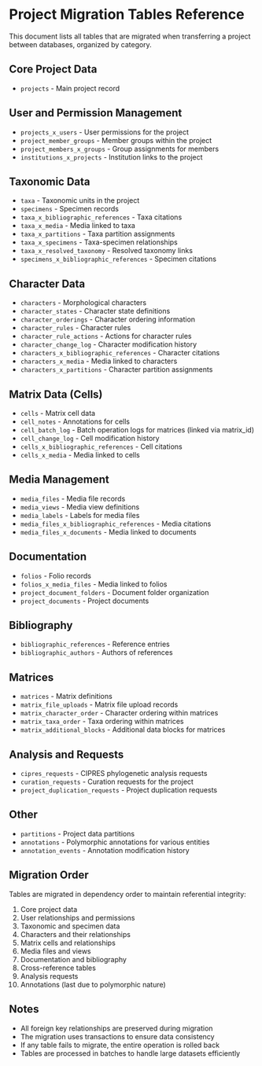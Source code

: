 # Project Migration Tables Reference

This document lists all tables that are migrated when transferring a project between databases, organized by category.

## Core Project Data
- `projects` - Main project record

## User and Permission Management
- `projects_x_users` - User permissions for the project
- `project_member_groups` - Member groups within the project
- `project_members_x_groups` - Group assignments for members
- `institutions_x_projects` - Institution links to the project

## Taxonomic Data
- `taxa` - Taxonomic units in the project
- `specimens` - Specimen records
- `taxa_x_bibliographic_references` - Taxa citations
- `taxa_x_media` - Media linked to taxa
- `taxa_x_partitions` - Taxa partition assignments
- `taxa_x_specimens` - Taxa-specimen relationships
- `taxa_x_resolved_taxonomy` - Resolved taxonomy links
- `specimens_x_bibliographic_references` - Specimen citations

## Character Data
- `characters` - Morphological characters
- `character_states` - Character state definitions
- `character_orderings` - Character ordering information
- `character_rules` - Character rules
- `character_rule_actions` - Actions for character rules
- `character_change_log` - Character modification history
- `characters_x_bibliographic_references` - Character citations
- `characters_x_media` - Media linked to characters
- `characters_x_partitions` - Character partition assignments

## Matrix Data (Cells)
- `cells` - Matrix cell data
- `cell_notes` - Annotations for cells
- `cell_batch_log` - Batch operation logs for matrices (linked via matrix_id)
- `cell_change_log` - Cell modification history
- `cells_x_bibliographic_references` - Cell citations
- `cells_x_media` - Media linked to cells

## Media Management
- `media_files` - Media file records
- `media_views` - Media view definitions
- `media_labels` - Labels for media files
- `media_files_x_bibliographic_references` - Media citations
- `media_files_x_documents` - Media linked to documents

## Documentation
- `folios` - Folio records
- `folios_x_media_files` - Media linked to folios
- `project_document_folders` - Document folder organization
- `project_documents` - Project documents

## Bibliography
- `bibliographic_references` - Reference entries
- `bibliographic_authors` - Authors of references

## Matrices
- `matrices` - Matrix definitions
- `matrix_file_uploads` - Matrix file upload records
- `matrix_character_order` - Character ordering within matrices
- `matrix_taxa_order` - Taxa ordering within matrices
- `matrix_additional_blocks` - Additional data blocks for matrices

## Analysis and Requests
- `cipres_requests` - CIPRES phylogenetic analysis requests
- `curation_requests` - Curation requests for the project
- `project_duplication_requests` - Project duplication requests

## Other
- `partitions` - Project data partitions
- `annotations` - Polymorphic annotations for various entities
- `annotation_events` - Annotation modification history

## Migration Order

Tables are migrated in dependency order to maintain referential integrity:

1. Core project data
2. User relationships and permissions
3. Taxonomic and specimen data
4. Characters and their relationships
5. Matrix cells and relationships
6. Media files and views
7. Documentation and bibliography
8. Cross-reference tables
9. Analysis requests
10. Annotations (last due to polymorphic nature)

## Notes

- All foreign key relationships are preserved during migration
- The migration uses transactions to ensure data consistency
- If any table fails to migrate, the entire operation is rolled back
- Tables are processed in batches to handle large datasets efficiently
